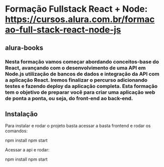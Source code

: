 # Formação Fullstack React + Node: https://cursos.alura.com.br/formacao-full-stack-react-node-js

## alura-books

### Nesta formação vamos começar abordando conceitos-base do React, avançando com o desenvolvimento de uma API em Node.js utilização de bancos de dados e integração da API com a aplicação React. Iremos finalizar o percurso adicionando testes e fazendo deploy da aplicação completa. Esta formação tem o objetivo de preparar você para criar uma aplicação web de ponta a ponta, ou seja, do front-end ao back-end.

## Instalação

Para instalar e rodar o projeto basta acessar a basta frontend e rodar os comandos:

npm install
npm start

Acessar a api e rodar:

npm install
npm start
